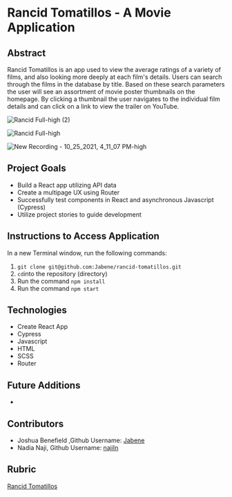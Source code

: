 # Rancid Tomatillos - A Movie Application

## Abstract
Rancid Tomatillos is an app used to view the average ratings of a variety of films, and also looking more deeply at each film's details. Users can search through the films in the database by title. Based on these search parameters the user will see an assortment of movie poster thumbnails on the homepage. By clicking a thumbnail the user navigates to the individual film details and can click on a link to view the trailer on YouTube.

![Rancid Full-high (2)](https://user-images.githubusercontent.com/68795578/138778478-03f3b8f8-6b23-4a69-b71e-e0027e58098f.gif)

![Rancid Full-high](https://user-images.githubusercontent.com/68795578/138778470-f03338ab-58d1-4ac9-a2a2-38819ee7b25b.gif)

![New Recording - 10_25_2021, 4_11_07 PM-high](https://user-images.githubusercontent.com/68795578/138778455-c8e5186b-2052-423a-b69b-bfdd14f00d0e.gif)

## Project Goals

* Build a React app utilizing API data
* Create a multipage UX using Router
* Successfully test components in React and asynchronous Javascript (Cypress)
* Utilize project stories to guide development

## Instructions to Access Application

In a new Terminal window, run the following commands:
1. `git clone git@github.com:Jabene/rancid-tomatillos.git`
2. `cd`into the repository (directory)
3. Run the command `npm install`
4. Run the command `npm start`

## Technologies
- Create React App
- Cypress
- Javascript
- HTML
- SCSS
- Router

## Future Additions
- 

## Contributors
- Joshua Benefield ,Github Username: [Jabene](https://github.com/Jabene)
- Nadia Naji, Github Username: [najiln](https://github.com/najinl)

## Rubric
[Rancid Tomatillos](https://frontend.turing.edu/projects/module-3/rancid-tomatillos-v3.html)

